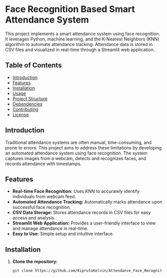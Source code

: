 # Face Recognition Based Smart Attendance System

This project implements a smart attendance system using face recognition. It leverages Python, machine learning, and the K-Nearest Neighbors (KNN) algorithm to automate attendance tracking. Attendance data is stored in CSV files and visualized in real-time through a Streamlit web application.

## Table of Contents

- [Introduction](#introduction)
- [Features](#features)
- [Installation](#installation)
- [Usage](#usage)
- [Project Structure](#project-structure)
- [Dependencies](#dependencies)
- [Contributing](#contributing)
- [License](#license)

## Introduction

Traditional attendance systems are often manual, time-consuming, and prone to errors. This project aims to address these limitations by developing an automated attendance system using face recognition.  The system captures images from a webcam, detects and recognizes faces, and records attendance with timestamps.

## Features

- **Real-time Face Recognition:**  Uses KNN to accurately identify individuals from webcam feed.
- **Automated Attendance Tracking:** Automatically marks attendance upon successful face recognition.
- **CSV Data Storage:** Stores attendance records in CSV files for easy access and analysis.
- **Streamlit Web Application:** Provides a user-friendly interface to view and manage attendance in real-time.
- **Easy to Use:** Simple setup and intuitive interface.

## Installation

1. **Clone the repository:**

   ```bash
   git clone https://github.com/KiprutoKelvin/Attendance_Face_Recognition-.git